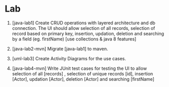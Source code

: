 # Lab

1. [java-lab1] Create CRUD operations with layered architecture and db connection. The UI should allow selection of all records, selection of record based on primary key, insertion, updation, deletion and searching by a field (eg. firstName) [use collections & java 8 features]

2. [java-lab2-mvn] Migrate [java-lab1] to maven.

3. [uml-lab3] Create Activity Diagrams for the use cases.

4. [java-lab4-mvn] Write JUnit test cases for testing the UI to allow selection of all [records] , selection of unique records [id], insertion [Actor], updation [Actor], deletion [Actor] and searching [firstName]
